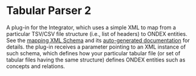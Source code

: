 # Tabular Parser 2

A plug-in for the Integrator, which uses a simple XML to map from a particular TSV/CSV file structure 
(i.e., list of headers) to ONDEX entities. See the [mapping XML Schema](src/main/resources/tab_parser.xsd) and
its [auto-generated documentation](https://htmlpreview.github.io/?https://raw.githubusercontent.com/Rothamsted/ondex-knet-builder/master/modules/tab-parser-2/doc/tab_parser_doc/index.html) for details. 
the plug-in receives a parameter pointing to an XML instance of such schema, which defines how your particular tabular
file (or set of tabular files having the same structure) defines ONDEX entities such as concepts and relations.
